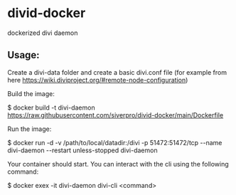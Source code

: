 # divid-docker
dockerized divi daemon

## Usage:
Create a divi-data folder and create a basic divi.conf file
(for example from here https://wiki.diviproject.org/#remote-node-configuration)

Build the image:

$ docker build -t divi-daemon https://raw.githubusercontent.com/siverpro/divid-docker/main/Dockerfile

Run the image:

$ docker run -d -v /path/to/local/datadir:/divi -p 51472:51472/tcp --name divi-daemon --restart unless-stopped divi-daemon

Your container should start. You can interact with the cli using the following command:

$ docker exex -it divi-daemon divi-cli \<command\>

